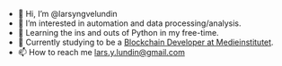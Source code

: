 - 👋 Hi, I’m @larsyngvelundin
- 👀 I’m interested in automation and data processing/analysis.
- 🌱 Learning the ins and outs of Python in my free-time.
- 💞️ Currently studying to be a [Blockchain Developer at Medieinstitutet](https://medieinstitutet.se/utbildningar/blockchainutvecklare/).
- 📫 How to reach me lars.y.lundin@gmail.com
